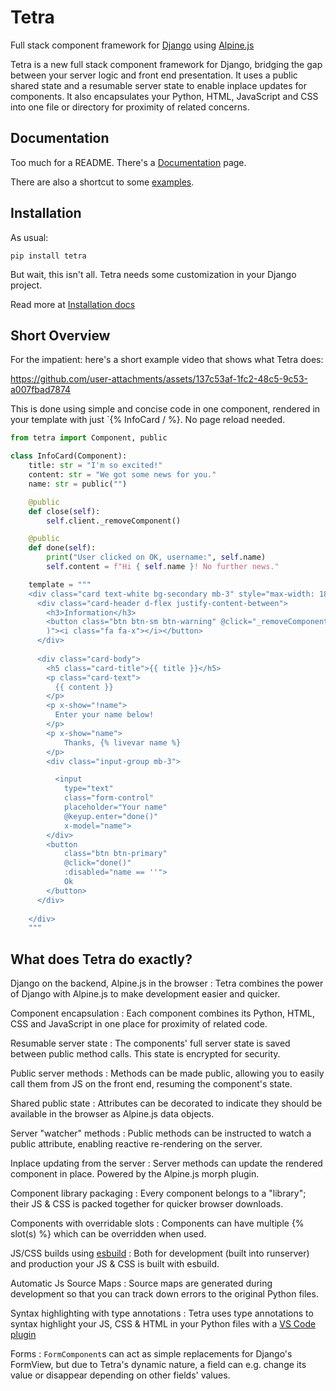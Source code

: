 # Tetra

Full stack component framework for [Django](http://djangoproject.com) using [Alpine.js](https://alpinejs.dev)

Tetra is a new full stack component framework for Django, bridging the gap between your server logic and front end presentation. It uses a public shared state and a resumable server state to enable inplace updates for components. It also encapsulates your Python, HTML, JavaScript and CSS into one file or directory for proximity of related concerns.


## Documentation

Too much for a README. There's a [Documentation](https://tetra.readthedocs.org) page. 

There are also a shortcut to some [examples](https://www.tetraframework.com/examples/).

## Installation

As usual:
```
pip install tetra
```

But wait, this isn't all. Tetra needs some customization in your Django project. 

Read more at [Installation docs](https:/www.tetraframework.com/installation.md)

## Short Overview

For the impatient: here's a short example video that shows what Tetra does:


https://github.com/user-attachments/assets/137c53af-1fc2-48c5-9c53-a007fbad7874



This is done using simple and concise code in one component, rendered in your template with just `{% InfoCard / %}. No page reload needed.

```python
from tetra import Component, public

class InfoCard(Component):
    title: str = "I'm so excited!"
    content: str = "We got some news for you."
    name: str = public("")

    @public
    def close(self):
        self.client._removeComponent()

    @public
    def done(self):
        print("User clicked on OK, username:", self.name)
        self.content = f"Hi { self.name }! No further news."

    template = """
    <div class="card text-white bg-secondary mb-3" style="max-width: 18rem;">
      <div class="card-header d-flex justify-content-between">
        <h3>Information</h3>
        <button class="btn btn-sm btn-warning" @click="_removeComponent(
        )"><i class="fa fa-x"></i></button>
      </div>
      
      <div class="card-body">
        <h5 class="card-title">{{ title }}</h5>
        <p class="card-text">
          {{ content }}
        </p>
        <p x-show="!name">
          Enter your name below!
        </p>
        <p x-show="name">
            Thanks, {% livevar name %}
        </p>
        <div class="input-group mb-3">

          <input 
            type="text" 
            class="form-control" 
            placeholder="Your name" 
            @keyup.enter="done()"
            x-model="name">
        </div>
        <button 
            class="btn btn-primary" 
            @click="done()" 
            :disabled="name == ''">
            Ok
        </button>
      </div>
      
    </div>
    """
```

## What does Tetra do exactly?

Django on the backend, Alpine.js in the browser
: Tetra combines the power of Django with Alpine.js to make development easier and quicker.

Component encapsulation
: Each component combines its Python, HTML, CSS and JavaScript in one place for proximity of related code.

Resumable server state
: The components' full server state is saved between public method calls. This state is encrypted for security.

Public server methods
: Methods can be made public, allowing you to easily call them from JS on the front end, resuming the component's state.

Shared public state
: Attributes can be decorated to indicate they should be available in the browser as Alpine.js data objects.

Server "watcher" methods
: Public methods can be instructed to watch a public attribute, enabling reactive re-rendering on the server.

Inplace updating from the server
: Server methods can update the rendered component in place. Powered by the Alpine.js morph plugin.

Component library packaging
: Every component belongs to a "library"; their JS & CSS is packed together for quicker browser downloads.

Components with overridable slots
: Components can have multiple {% slot(s) %} which can be overridden when used.

JS/CSS builds using [esbuild](https://esbuild.github.io)
: Both for development (built into runserver) and production your JS & CSS is built with esbuild.

Automatic Js Source Maps
: Source maps are generated during development so that you can track down errors to the original Python files.

Syntax highlighting with type annotations
: Tetra uses type annotations to syntax highlight your JS, CSS & HTML in your Python files with a [VS Code plugin](https://github.com/samwillis/python-inline-source/tree/main/vscode-python-inline-source)

Forms
: `FormComponent`s can act as simple replacements for Django's FormView, but due to Tetra's dynamic nature, a field can e.g. change its value or disappear depending on other fields' values.
